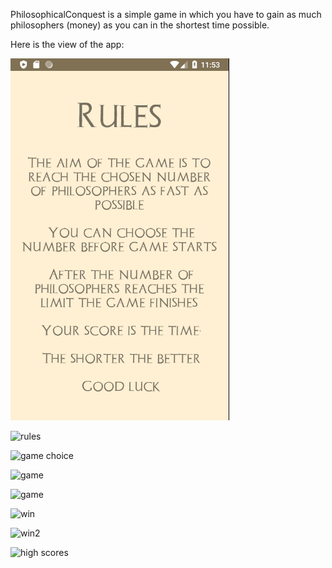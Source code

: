 PhilosophicalConquest is a simple game in which you have to gain as much philosophers (money) as you can in the shortest time possible.

Here is the view of the app:

![main menu](./zdjecia/2.png)

![rules](https://github.com/PatrykKudyk/PhilosophicalConquest/tree/master/zdjecia/2.png)

![game choice](https://github.com/PatrykKudyk/PhilosophicalConquest/tree/master/zdjecia/8.png)

![game](https://github.com/PatrykKudyk/PhilosophicalConquest/tree/master/zdjecia/3.png)

![game](https://github.com/PatrykKudyk/PhilosophicalConquest/tree/master/zdjecia/4.png)

![win](https://github.com/PatrykKudyk/PhilosophicalConquest/tree/master/zdjecia/5.png)

![win2](https://github.com/PatrykKudyk/PhilosophicalConquest/tree/master/zdjecia/6.png)

![high scores](https://github.com/PatrykKudyk/PhilosophicalConquest/tree/master/zdjecia/7.png)
